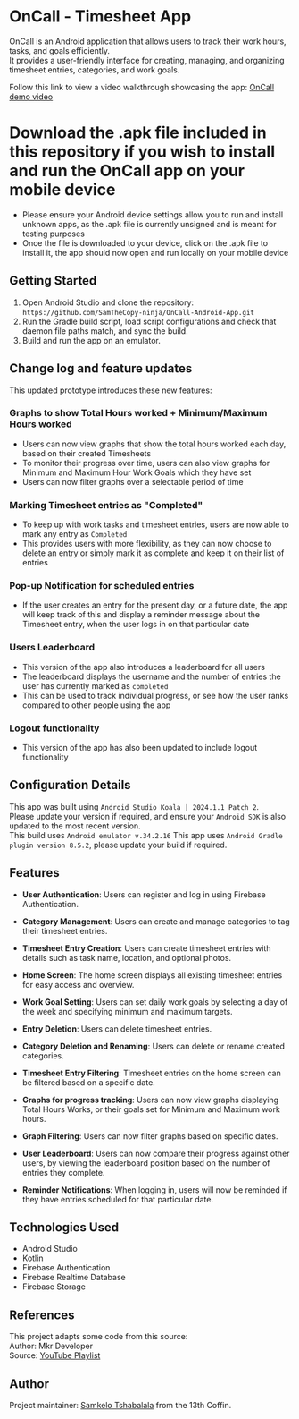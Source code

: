 # OnCall - Timesheet App

OnCall is an Android application that allows users to track their work hours, tasks, and goals efficiently.  
It provides a user-friendly interface for creating, managing, and organizing timesheet entries, categories, and work goals.  

Follow this link to view a video walkthrough showcasing the app: [OnCall demo video](https://youtu.be/W51ZEJHWky4)  

# Download the .apk file included in this repository if you wish to install and run the OnCall app on your mobile device  
- Please ensure your Android device settings allow you to run and install unknown apps, as the .apk file is currently unsigned and is meant for testing purposes
- Once the file is downloaded to your device, click on the .apk file to install it, the app should now open and run locally on your mobile device

## Getting Started

1. Open Android Studio and clone the repository: `https://github.com/SamTheCopy-ninja/OnCall-Android-App.git`
2. Run the Gradle build script, load script configurations and check that daemon file paths match, and sync the build.
3. Build and run the app on an emulator.  

## Change log and feature updates

This updated prototype introduces these new features:  
### Graphs to show Total Hours worked + Minimum/Maximum Hours worked  
- Users can now view graphs that show the total hours worked each day, based on their created Timesheets
- To monitor their progress over time, users can also view graphs for Minimum and Maximum Hour Work Goals which they have set
- Users can now filter graphs over a selectable period of time

### Marking Timesheet entries as "Completed"  
- To keep up with work tasks and timesheet entries, users are now able to mark any entry as `Completed`
- This provides users with more flexibility, as they can now choose to delete an entry or simply mark it as complete and keep it on their list of entries

### Pop-up Notification for scheduled entries  
- If the user creates an entry for the present day, or a future date, the app will keep track of this and display a reminder message about the Timesheet entry, when the user logs in on that particular date

### Users Leaderboard  
- This version of the app also introduces a leaderboard for all users
- The leaderboard displays the username and the number of entries the user has currently marked as `completed`
- This can be used to track individual progress, or see how the user ranks compared to other people using the app

### Logout functionality  
- This version of the app has also been updated to include logout functionality  


## Configuration Details

This app was built using `Android Studio Koala | 2024.1.1 Patch 2`.   
Please update your version if required, and ensure your `Android SDK` is also updated to the most recent version.   
This build uses `Android emulator v.34.2.16`
This app uses `Android Gradle plugin version 8.5.2`, please update your build if required. 

## Features

- **User Authentication**: Users can register and log in using Firebase Authentication.
- **Category Management**: Users can create and manage categories to tag their timesheet entries.
- **Timesheet Entry Creation**: Users can create timesheet entries with details such as task name, location, and optional photos.
- **Home Screen**: The home screen displays all existing timesheet entries for easy access and overview.
- **Work Goal Setting**: Users can set daily work goals by selecting a day of the week and specifying minimum and maximum targets.
- **Entry Deletion**: Users can delete timesheet entries.
- **Category Deletion and Renaming**: Users can delete or rename created categories.
- **Timesheet Entry Filtering**: Timesheet entries on the home screen can be filtered based on a specific date.  
  
- **Graphs for progress tracking**: Users can now view graphs displaying Total Hours Works, or their goals set for Minimum and Maximum work hours.
- **Graph Filtering**: Users can now filter graphs based on specific dates.
- **User Leaderboard**: Users can now compare their progress against other users, by viewing the leaderboard position based on the number of entries they complete.
- **Reminder Notifications**: When logging in, users will now be reminded if they have entries scheduled for that particular date.  

## Technologies Used

- Android Studio
- Kotlin
- Firebase Authentication
- Firebase Realtime Database  
- Firebase Storage

## References
  
This project adapts some code from this source:  
Author: Mkr Developer  
Source: [YouTube Playlist](https://www.youtube.com/watch?v=KiJy5Oi4rRo&list=PLEGrY4uRTu5ls7Mq7h6RcdKGFdQVqy0KZ)


## Author

Project maintainer: [Samkelo Tshabalala](https://github.com/ST10082747) from the 13th Coffin.
